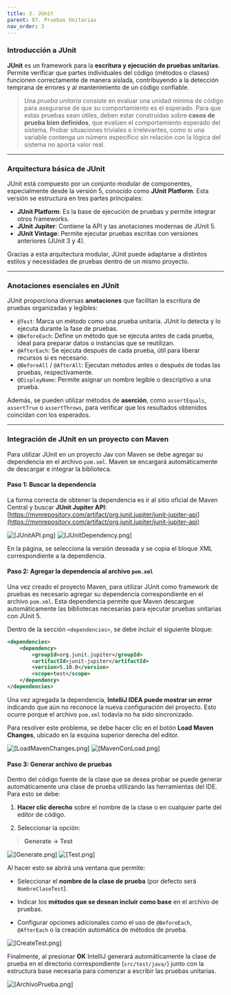 ```yaml
---
title: 3. JUnit
parent: 07. Pruebas Unitarias
nav_order: 3
---
```


### Introducción a JUnit

**JUnit** es un framework para la **escritura y ejecución de pruebas unitarias**. Permite verificar que partes individuales del código (métodos o clases) funcionen correctamente de manera aislada, contribuyendo a la detección temprana de errores y al mantenimiento de un código confiable.

> Una *prueba unitaria* consiste en evaluar una unidad mínima de código para asegurarse de que su comportamiento es el esperado. Para que estas pruebas sean útiles, deben estar construidas sobre **casos de prueba bien definidos**, que evalúen el comportamiento esperado del sistema. Probar situaciones triviales o irrelevantes, como si una variable contenga un número específico sin relación con la lógica del sistema no aporta valor real.

---
### Arquitectura básica de JUnit

JUnit está compuesto por un conjunto modular de componentes, especialmente desde la versión 5, conocido como **JUnit Platform**. Esta versión se estructura en tres partes principales:

- **JUnit Platform**: Es la base de ejecución de pruebas y permite integrar otros frameworks.
- **JUnit Jupiter**: Contiene la API y las anotaciones modernas de JUnit 5.
- **JUnit Vintage**: Permite ejecutar pruebas escritas con versiones anteriores (JUnit 3 y 4).

Gracias a esta arquitectura modular, JUnit puede adaptarse a distintos estilos y necesidades de pruebas dentro de un mismo proyecto.

---
### Anotaciones esenciales en JUnit

JUnit proporciona diversas **anotaciones** que facilitan la escritura de pruebas organizadas y legibles:

- `@Test`: Marca un método como una prueba unitaria. JUnit lo detecta y lo ejecuta durante la fase de pruebas.
- `@BeforeEach`: Define un método que se ejecuta antes de cada prueba, ideal para preparar datos o instancias que se reutilizan.
- `@AfterEach`: Se ejecuta después de cada prueba, útil para liberar recursos si es necesario.
- `@BeforeAll` / `@AfterAll`: Ejecutan métodos antes o después de todas las pruebas, respectivamente.
- `@DisplayName`: Permite asignar un nombre legible o descriptivo a una prueba.

Además, se pueden utilizar métodos de **aserción**, como `assertEquals`, `assertTrue` o `assertThrows`, para verificar que los resultados obtenidos coincidan con los esperados.

---
### Integración de JUnit en un proyecto con Maven

Para utilizar JUnit en un proyecto Jav con Maven se debe agregar su dependencia en el archivo `pom.xml`. Maven se encargará automáticamente de descargar e integrar la biblioteca.

#### Paso 1: Buscar la dependencia

La forma correcta de obtener la dependencia es ir al sitio oficial de Maven Central y buscar **JUnit Jupiter API**:  
[https://mvnrepository.com/artifact/org.junit.jupiter/junit-jupiter-api](https://mvnrepository.com/artifact/org.junit.jupiter/junit-jupiter-api)

![[JUnitAPI.png]](../Fotos/JUnitAPI.png)
![[JUnitDependency.png]](../Fotos/JUnitDependency.png)

En la página, se selecciona la versión deseada y se copia el bloque XML correspondiente a la dependencia.

#### Paso 2: Agregar la dependencia al archivo `pom.xml`

Una vez creado el proyecto Maven, para utilizar JUnit como framework de pruebas es necesario agregar su dependencia correspondiente en el archivo `pom.xml`. Esta dependencia permite que Maven descargue automáticamente las bibliotecas necesarias para ejecutar pruebas unitarias con JUnit 5.

Dentro de la sección `<dependencies>`, se debe incluir el siguiente bloque:

```xml
<dependencies>
    <dependency>
        <groupId>org.junit.jupiter</groupId>
        <artifactId>junit-jupiter</artifactId>
        <version>5.10.0</version>
        <scope>test</scope>
    </dependency>
</dependencies>
```

Una vez agregada la dependencia, **IntelliJ IDEA puede mostrar un error** indicando que aún no reconoce la nueva configuración del proyecto. Esto ocurre porque el archivo `pom.xml` todavía no ha sido sincronizado.

Para resolver este problema, se debe hacer clic en el botón **Load Maven Changes**, ubicado en la esquina superior derecha del editor.

![[LoadMavenChanges.png]](../Fotos/LoadMavenChanges.png)
![[MavenConLoad.png]](../Fotos/MavenConLoad.png)

#### Paso 3: Generar archivo de pruebas

Dentro del código fuente de la clase que se desea probar se puede generar automáticamente una clase de prueba utilizando las herramientas del IDE. Para esto se debe:

1. **Hacer clic derecho** sobre el nombre de la clase o en cualquier parte del editor de código.

2. Seleccionar la opción:
> **Generate → Test**

![[Generate.png]](../Fotos/Generate.png)
![[Test.png]](../Fotos/Test.png)

Al hacer esto se abrirá una ventana que permite:

- Seleccionar el **nombre de la clase de prueba** (por defecto será `NombreClaseTest`).

- Indicar los **métodos que se desean incluir como base** en el archivo de pruebas.

- Configurar opciones adicionales como el uso de `@BeforeEach`, `@AfterEach` o la creación automática de métodos de prueba.

![[CreateTest.png]](../Fotos/CreateTest.png)

Finalmente, al presionar **OK** IntelliJ generará automáticamente la clase de prueba en el directorio correspondiente (`src/test/java/`) junto con la estructura base necesaria para comenzar a escribir las pruebas unitarias.

![[ArchivoPrueba.png]](../Fotos/ArchivoPrueba.png)
